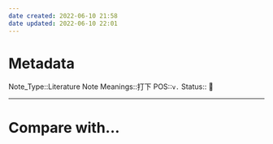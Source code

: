 ```yaml
---
date created: 2022-06-10 21:58
date updated: 2022-06-10 22:01
---
```


# Metadata

Note_Type::Literature Note
Meanings::打下
POS::`v.`
Status:: 👶

---

# Compare with...
